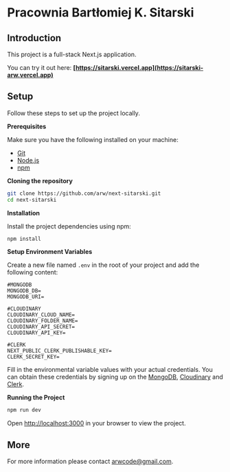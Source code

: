# Pracownia Bartłomiej K. Sitarski

## Introduction

This project is a full-stack Next.js application.

You can try it out here: **[https://sitarski.vercel.app](https://sitarski-arw.vercel.app)**


## Setup

Follow these steps to set up the project locally.

**Prerequisites**

Make sure you have the following installed on your machine:

- [Git](https://git-scm.com/)
- [Node.js](https://nodejs.org/en)
- [npm](https://www.npmjs.com/)

**Cloning the repository**

```bash
git clone https://github.com/arw/next-sitarski.git
cd next-sitarski
```

**Installation**

Install the project dependencies using npm:

```bash
npm install
```

**Setup Environment Variables**

Create a new file named `.env` in the root of your project and add the following content:

```env
#MONGODB
MONGODB_DB=
MONGODB_URI=

#CLOUDINARY
CLOUDINARY_CLOUD_NAME=
CLOUDINARY_FOLDER_NAME=
CLOUDINARY_API_SECRET=
CLOUDINARY_API_KEY=

#CLERK
NEXT_PUBLIC_CLERK_PUBLISHABLE_KEY=
CLERK_SECRET_KEY=
```

Fill in the environmental variable values with your actual credentials.
You can obtain these credentials by signing up on the [MongoDB](https://www.mongodb.com/), [Cloudinary](https://cloudinary.com) and [Clerk](https://clerk.com/).

**Running the Project**

```bash
npm run dev
```

Open [http://localhost:3000](http://localhost:3000) in your browser to view the project.

## More

For more information please contact [arwcode@gmail.com](mailto:fikasp@gmail.com).

